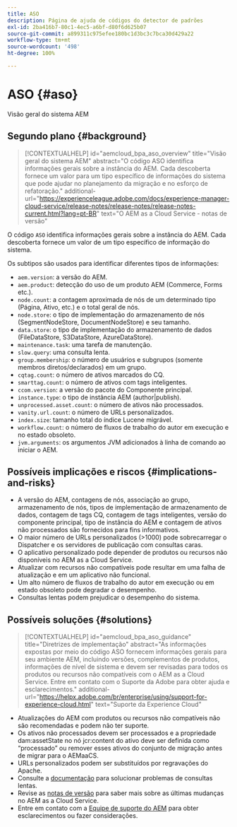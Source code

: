 ```yaml
---
title: ASO
description: Página de ajuda de códigos do detector de padrões
exl-id: 2ba416b7-80c1-4ec5-a6bf-d80f6d625b07
source-git-commit: a899311c975efee180bc1d3bc3c7bca30d429a22
workflow-type: tm+mt
source-wordcount: '498'
ht-degree: 100%

---
```


# ASO {#aso}

Visão geral do sistema AEM

## Segundo plano {#background}

>[!CONTEXTUALHELP]
>id="aemcloud_bpa_aso_overview"
>title="Visão geral do sistema AEM"
>abstract="O código ASO identifica informações gerais sobre a instância do AEM. Cada descoberta fornece um valor para um tipo específico de informações do sistema que pode ajudar no planejamento da migração e no esforço de refatoração."
>additional-url="https://experienceleague.adobe.com/docs/experience-manager-cloud-service/release-notes/release-notes/release-notes-current.html?lang=pt-BR" text="O AEM as a Cloud Service - notas de versão"

O código `ASO` identifica informações gerais sobre a instância do AEM. Cada descoberta fornece um valor de um tipo específico de informação do sistema.

Os subtipos são usados para identificar diferentes tipos de informações:

* `aem.version`: a versão do AEM.
* `aem.product`: detecção do uso de um produto AEM (Commerce, Forms etc.).
* `node.count`: a contagem aproximada de nós de um determinado tipo (Página, Ativo, etc.) e o total geral de nós.
* `node.store`: o tipo de implementação do armazenamento de nós (SegmentNodeStore, DocumentNodeStore) e seu tamanho.
* `data.store`: o tipo de implementação do armazenamento de dados (FileDataStore, S3DataStore, AzureDataStore).
* `maintenance.task`: uma tarefa de manutenção.
* `slow.query`: uma consulta lenta.
* `group.membership`: o número de usuários e subgrupos (somente membros diretos/declarados) em um grupo.
* `cqtag.count`: o número de ativos marcados do CQ.
* `smarttag.count`: o número de ativos com tags inteligentes.
* `ccom.version`: a versão do pacote do Componente principal.
* `instance.type`: o tipo de instância AEM (author|publish).
* `unprocessed.asset.count`: o número de ativos não processados.
* `vanity.url.count`: o número de URLs personalizados.
* `index.size`: tamanho total do índice Lucene migrável.
* `workflow.count`: o número de fluxos de trabalho do autor em execução e no estado obsoleto.
* `jvm.arguments`: os argumentos JVM adicionados à linha de comando ao iniciar o AEM.

## Possíveis implicações e riscos {#implications-and-risks}

* A versão do AEM, contagens de nós, associação ao grupo, armazenamento de nós, tipos de implementação de armazenamento de dados, contagem de tags CQ, contagem de tags inteligentes, versão do componente principal, tipo de instância do AEM e contagem de ativos não processados são fornecidos para fins informativos.
* O maior número de URLs personalizados (>1000) pode sobrecarregar o Dispatcher e os servidores de publicação com consultas caras.
* O aplicativo personalizado pode depender de produtos ou recursos não disponíveis no AEM as a Cloud Service.
* Atualizar com recursos não compatíveis pode resultar em uma falha de atualização e em um aplicativo não funcional.
* Um alto número de fluxos de trabalho do autor em execução ou em estado obsoleto pode degradar o desempenho.
* Consultas lentas podem prejudicar o desempenho do sistema.

## Possíveis soluções {#solutions}

>[!CONTEXTUALHELP]
>id="aemcloud_bpa_aso_guidance"
>title="Diretrizes de implementação"
>abstract="As informações expostas por meio do código ASO fornecem informações gerais para seu ambiente AEM, incluindo versões, complementos de produtos, informações de nível de sistema e devem ser revisadas para todos os produtos ou recursos não compatíveis com o AEM as a Cloud Service. Entre em contato com o Suporte da Adobe para obter ajuda e esclarecimentos."
>additional-url="https://helpx.adobe.com/br/enterprise/using/support-for-experience-cloud.html" text="Suporte da Experience Cloud"

* Atualizações do AEM com produtos ou recursos não compatíveis não são recomendadas e podem não ter suporte.
* Os ativos não processados devem ser processados e a propriedade dam:assetState no nó jcr:content do ativo deve ser definida como “processado” ou remover esses ativos do conjunto de migração antes de migrar para o AEMaaCS.
* URLs personalizados podem ser substituídos por regravações do Apache.
* Consulte a [documentação](https://experienceleague.adobe.com/docs/experience-manager-65/developing/bestpractices/troubleshooting-slow-queries.html?lang=pt-BR) para solucionar problemas de consultas lentas.
* Revise as [notas de versão](https://experienceleague.adobe.com/docs/experience-manager-cloud-service/release-notes/release-notes/release-notes-current.html?lang=pt-BR) para saber mais sobre as últimas mudanças no AEM as a Cloud Service.
* Entre em contato com a [Equipe de suporte do AEM](https://helpx.adobe.com/br/enterprise/using/support-for-experience-cloud.html) para obter esclarecimentos ou fazer considerações.
